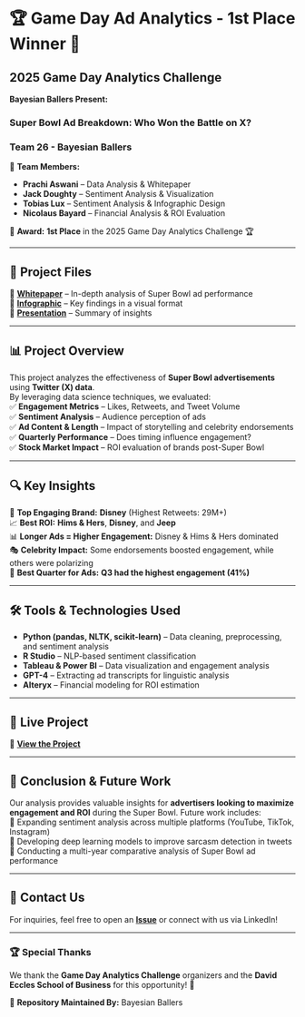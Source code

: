 # 🏆 Game Day Ad Analytics - **1st Place Winner** 🎉  
## 2025 Game Day Analytics Challenge  
**Bayesian Ballers Present:**  
### **Super Bowl Ad Breakdown: Who Won the Battle on X?**  

### **Team 26 - Bayesian Ballers**
👥 **Team Members:**  
- **Prachi Aswani** – Data Analysis & Whitepaper  
- **Jack Doughty** – Sentiment Analysis & Visualization  
- **Tobias Lux** – Sentiment Analysis & Infographic Design  
- **Nicolaus Bayard** – Financial Analysis & ROI Evaluation  

📌 **Award:** **1st Place** in the 2025 Game Day Analytics Challenge 🏆  

---

## 📂 **Project Files**
🔹 **[Whitepaper](https://justacoderq.github.io/game-day-ad-analytics/Team26_Whitepaper_BayesianBallers.pdf)** – In-depth analysis of Super Bowl ad performance  
🔹 **[Infographic](https://justacoderq.github.io/game-day-ad-analytics/Infographic.pdf)** – Key findings in a visual format  
🔹 **[Presentation](https://justacoderq.github.io/game-day-ad-analytics/Team26_BayesianBallers_Presentation.pptx)** – Summary of insights  


---

## 📊 **Project Overview**
This project analyzes the effectiveness of **Super Bowl advertisements** using **Twitter (X) data**.  
By leveraging data science techniques, we evaluated:  
✅ **Engagement Metrics** – Likes, Retweets, and Tweet Volume  
✅ **Sentiment Analysis** – Audience perception of ads  
✅ **Ad Content & Length** – Impact of storytelling and celebrity endorsements  
✅ **Quarterly Performance** – Does timing influence engagement?  
✅ **Stock Market Impact** – ROI evaluation of brands post-Super Bowl  

---

## 🔍 **Key Insights**
🏅 **Top Engaging Brand:** **Disney** (Highest Retweets: 29M+)  
📈 **Best ROI:** **Hims & Hers**, **Disney**, and **Jeep**  
📊 **Longer Ads = Higher Engagement:** Disney & Hims & Hers dominated  
🎭 **Celebrity Impact:** Some endorsements boosted engagement, while others were polarizing  
📅 **Best Quarter for Ads:** **Q3 had the highest engagement (41%)**  

---

## 🛠 **Tools & Technologies Used**
- **Python (pandas, NLTK, scikit-learn)** – Data cleaning, preprocessing, and sentiment analysis  
- **R Studio** – NLP-based sentiment classification  
- **Tableau & Power BI** – Data visualization and engagement analysis  
- **GPT-4** – Extracting ad transcripts for linguistic analysis  
- **Alteryx** – Financial modeling for ROI estimation  

---

## 🚀 **Live Project**
🔗 **[View the Project](https://justacoderq.github.io/game-day-ad-analytics/)**  

---

## 🎯 **Conclusion & Future Work**
Our analysis provides valuable insights for **advertisers looking to maximize engagement and ROI** during the Super Bowl. Future work includes:  
🔹 Expanding sentiment analysis across multiple platforms (YouTube, TikTok, Instagram)  
🔹 Developing deep learning models to improve sarcasm detection in tweets  
🔹 Conducting a multi-year comparative analysis of Super Bowl ad performance  

---

## 📢 **Contact Us**
For inquiries, feel free to open an **[Issue](https://github.com/yourusername/game-day-ad-analytics/issues)** or connect with us via LinkedIn!  

---

### **🏆 Special Thanks**
We thank the **Game Day Analytics Challenge** organizers and the **David Eccles School of Business** for this opportunity! 🎉  

📌 **Repository Maintained By:** Bayesian Ballers  
